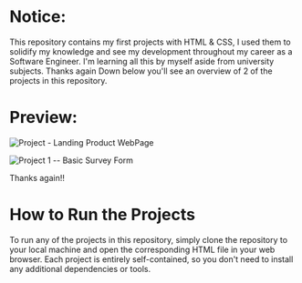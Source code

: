 # Notice:
This repository contains my first projects with HTML & CSS, 
I used them to solidify my knowledge and see my development throughout my career as a Software Engineer.
I'm  learning all this by myself aside from university subjects.
Thanks again
 Down below you'll see an overview of 2 of the projects in this repository.

 # Preview:
 


![Project - Landing Product WebPage](https://user-images.githubusercontent.com/123842557/225620524-6e2df7ab-71aa-4412-81c4-98088f723865.jpg)  
          
![Project 1 -- Basic Survey Form](https://user-images.githubusercontent.com/123842557/225620534-ec32a970-9619-47b0-959d-cde91dc8bb9c.jpg)


Thanks again!!

  # How to Run the Projects 
To run any of the projects in this repository, simply clone the repository to your local machine and open the corresponding HTML file in your web browser. Each project is entirely self-contained, so you don't need to install any additional dependencies or tools.

